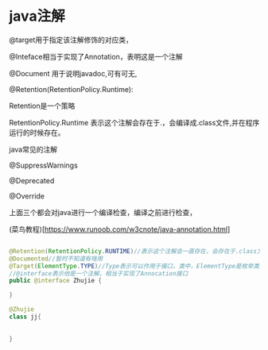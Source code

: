 # java注解

@target用于指定该注解修饰的对应类，

@Inteface相当于实现了Annotation，表明这是一个注解

@Document 用于说明javadoc,可有可无,

@Retention(RetentionPolicy.Runtime):

Retention是一个策略

RetentionPolicy.Runtime 表示这个注解会存在于.，会编译成.class文件,并在程序运行的时候存在。

java常见的注解

@SuppressWarnings 

@Deprecated 

 @Override

上面三个都会对java进行一个编译检查，编译之前进行检查，



(菜鸟教程)[https://www.runoob.com/w3cnote/java-annotation.html]

````java

@Retention(RetentionPolicy.RUNTIME)//表示这个注解会一直存在，会存在于.class文件中
@Documented//暂时不知道有啥用
@Target(ElementType.TYPE)//Type表示可以作用于接口，类中，ElementType是枚举类型，可以点进@Target这个里面去看看
//@interface表示他是一个注解，相当于实现了Annocation接口
public @interface Zhujie {

}
````



```java
@Zhujie
class jj{
  
  
}
```

